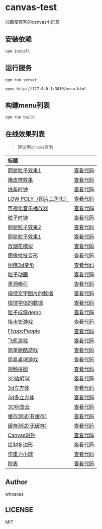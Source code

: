 # canvas-test

兴趣使然写的canvas小玩意<br>

## 安装依赖
```
npm install
```

## 运行服务
```
npm run server

open http://127.0.0.1:3030/menu.html
```

## 构建menu列表
```
npm run build
```

## 在线效果列表

> 建议用`chrome`查看

[placeholder]:p

| 标题 |  |
|:-------- |:--------:|
| [网状粒子效果1](http://whxaxes.github.io/canvas-test/src\Funny-demo/netparticle/net_1.html) | [查看代码](https://github.com/whxaxes/canvas-test/tree/master/src\Funny-demo/netparticle) || [橡皮擦效果](http://whxaxes.github.io/canvas-test/src\Funny-demo/clip/clip.html) | [查看代码](https://github.com/whxaxes/canvas-test/tree/master/src\Funny-demo/clip) || [线条时钟](http://whxaxes.github.io/canvas-test/src\Funny-demo/coolClock/index2.html) | [查看代码](https://github.com/whxaxes/canvas-test/tree/master/src\Funny-demo/coolClock) || [LOW POLY（图片三角化）](http://whxaxes.github.io/canvas-test/src\Funny-demo/lowpoly/index.html) | [查看代码](https://github.com/whxaxes/canvas-test/tree/master/src\Funny-demo/lowpoly) || [可视化音乐播放器](http://whxaxes.github.io/canvas-test/src\Funny-demo/musicPlayer/index.html) | [查看代码](https://github.com/whxaxes/canvas-test/tree/master/src\Funny-demo/musicPlayer) || [粒子时钟](http://whxaxes.github.io/canvas-test/src\Funny-demo/coolClock/index.html) | [查看代码](https://github.com/whxaxes/canvas-test/tree/master/src\Funny-demo/coolClock) || [网状粒子效果2](http://whxaxes.github.io/canvas-test/src\Funny-demo/netparticle/net_2.html) | [查看代码](https://github.com/whxaxes/canvas-test/tree/master/src\Funny-demo/netparticle) || [网状粒子效果1](http://whxaxes.github.io/canvas-test/src\Funny-demo/nets.html) | [查看代码](https://github.com/whxaxes/canvas-test/tree/master/src\Funny-demo) || [放烟花模拟](http://whxaxes.github.io/canvas-test/src\Funny-demo/shotFire/shotFire.html) | [查看代码](https://github.com/whxaxes/canvas-test/tree/master/src\Funny-demo/shotFire) || [图像拉扯变形](http://whxaxes.github.io/canvas-test/src\Funny-demo/transform/demo1.html) | [查看代码](https://github.com/whxaxes/canvas-test/tree/master/src\Funny-demo/transform) || [图像3d变形](http://whxaxes.github.io/canvas-test/src\Funny-demo/transform/demo2.html) | [查看代码](https://github.com/whxaxes/canvas-test/tree/master/src\Funny-demo/transform) || [粒子动画](http://whxaxes.github.io/canvas-test/src\Particle-demo/animateStep/index.html) | [查看代码](https://github.com/whxaxes/canvas-test/tree/master/src\Particle-demo/animateStep) || [黑洞吸引](http://whxaxes.github.io/canvas-test/src\Particle-demo/blackhole/blackhole.html) | [查看代码](https://github.com/whxaxes/canvas-test/tree/master/src\Particle-demo/blackhole) || [操控文字图片的数据](http://whxaxes.github.io/canvas-test/src\Particle-demo/imgdata/controlImgData.html) | [查看代码](https://github.com/whxaxes/canvas-test/tree/master/src\Particle-demo/imgdata) || [操控字体的数据](http://whxaxes.github.io/canvas-test/src\Particle-demo/imgdata/controlImgData2.html) | [查看代码](https://github.com/whxaxes/canvas-test/tree/master/src\Particle-demo/imgdata) || [粒子成像demo](http://whxaxes.github.io/canvas-test/src\Particle-demo/orangutan/index.html) | [查看代码](https://github.com/whxaxes/canvas-test/tree/master/src\Particle-demo/orangutan) || [接水管游戏](http://whxaxes.github.io/canvas-test/src\Game-demo/connectPipe/easyPipes.html) | [查看代码](https://github.com/whxaxes/canvas-test/tree/master/src\Game-demo/connectPipe) || [FlyppyPeople](http://whxaxes.github.io/canvas-test/src\Game-demo/FlppyPeople/index.html) | [查看代码](https://github.com/whxaxes/canvas-test/tree/master/src\Game-demo/FlppyPeople) || [飞机游戏](http://whxaxes.github.io/canvas-test/src\Game-demo/planGame/index.html) | [查看代码](https://github.com/whxaxes/canvas-test/tree/master/src\Game-demo/planGame) || [简单跑酷游戏](http://whxaxes.github.io/canvas-test/src\Game-demo/runningMan/index.html) | [查看代码](https://github.com/whxaxes/canvas-test/tree/master/src\Game-demo/runningMan) || [简易桌球游戏](http://whxaxes.github.io/canvas-test/src\Game-demo/snooker/snooker.html) | [查看代码](https://github.com/whxaxes/canvas-test/tree/master/src\Game-demo/snooker) || [视频拼图](http://whxaxes.github.io/canvas-test/src\Game-demo/vedioPintu.html) | [查看代码](https://github.com/whxaxes/canvas-test/tree/master/src\Game-demo) || [3D旋转球](http://whxaxes.github.io/canvas-test/src\3D-demo/3Dball.html) | [查看代码](https://github.com/whxaxes/canvas-test/tree/master/src\3D-demo) || [3d立方体](http://whxaxes.github.io/canvas-test/src\3D-demo/3Dcube.html) | [查看代码](https://github.com/whxaxes/canvas-test/tree/master/src\3D-demo) || [3d多立方体](http://whxaxes.github.io/canvas-test/src\3D-demo/3Dcubes.html) | [查看代码](https://github.com/whxaxes/canvas-test/tree/master/src\3D-demo) || [3D标签云](http://whxaxes.github.io/canvas-test/src\3D-demo/3Dtag.html) | [查看代码](https://github.com/whxaxes/canvas-test/tree/master/src\3D-demo) || [缓存测试(有缓存)](http://whxaxes.github.io/canvas-test/src\Other-demo/cache/test.html) | [查看代码](https://github.com/whxaxes/canvas-test/tree/master/src\Other-demo/cache) || [缓存测试(无缓存)](http://whxaxes.github.io/canvas-test/src\Other-demo/cache/test2.html) | [查看代码](https://github.com/whxaxes/canvas-test/tree/master/src\Other-demo/cache) || [Canvas时钟](http://whxaxes.github.io/canvas-test/src\Other-demo/clock.html) | [查看代码](https://github.com/whxaxes/canvas-test/tree/master/src\Other-demo) || [绘制多边形](http://whxaxes.github.io/canvas-test/src\Other-demo/duobianxing.html) | [查看代码](https://github.com/whxaxes/canvas-test/tree/master/src\Other-demo) || [仿重力小球](http://whxaxes.github.io/canvas-test/src\Other-demo/shotBall.html) | [查看代码](https://github.com/whxaxes/canvas-test/tree/master/src\Other-demo) || [秒表](http://whxaxes.github.io/canvas-test/src\Other-demo/stopWatch.html) | [查看代码](https://github.com/whxaxes/canvas-test/tree/master/src\Other-demo) |

[/placeholder]:p

## Author
whxaxes

## LICENSE
MIT


